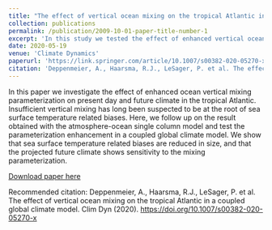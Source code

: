 ```yaml
---
title: "The effect of vertical ocean mixing on the tropical Atlantic in a coupled global climate model"
collection: publications
permalink: /publication/2009-10-01-paper-title-number-1
excerpt: 'In this study we tested the effect of enhanced vertical ocean mixing on the tropical Atlantic warm sea surface temperature (SST) bias, and biases related to the SST bias. We find that increased vertical mixing efficiency reduces the SST bias in the cold tongue region, where the thermocline is shallow and warm biases are strong. Associated biases such as marine precipitation are reduced. We then continued the model simulation into the 21st century and find that the climate change signal depends on the ocean vertical mixing parameterization.'
date: 2020-05-19
venue: 'Climate Dynamics'
paperurl: 'https://link.springer.com/article/10.1007/s00382-020-05270-x'
citation: 'Deppenmeier, A., Haarsma, R.J., LeSager, P. et al. The effect of vertical ocean mixing on the tropical Atlantic in a coupled global climate model. Clim Dyn (2020). https://doi.org/10.1007/s00382-020-05270-x'
---
```

In this paper we investigate the effect of enhanced ocean vertical mixing parameterization on present day and future climate in the tropical Atlantic. Insufficient vertical mixing has long been suspected to be at the root of sea surface temperature related biases. Here, we follow up on the result obtained with the atmosphere-ocean single column model and test the parameterization enhancement in a coupled global climate model. We show that sea surface temperature related biases are reduced in size, and that the projected future climate shows sensitivity to the mixing parameterization. 

[Download paper here](http://academicpages.github.io/files/Deppenmeier2020_Article_TheEffectOfVerticalOceanMixing.pdf)

Recommended citation: Deppenmeier, A., Haarsma, R.J., LeSager, P. et al. The effect of vertical ocean mixing on the tropical Atlantic in a coupled global climate model. Clim Dyn (2020). https://doi.org/10.1007/s00382-020-05270-x
